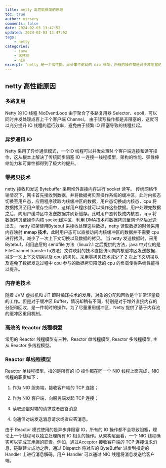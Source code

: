 ```yaml
---
title: netty 高性能框架的原理
toc: true
author: mirsery
comments: false
date: 2024-02-03 13:47:52
updated: 2024-02-03 13:47:52
tags:
    - netty
categories:
    - java
    - 零拷贝
    - nio
excerpt: ‘netty 是一个高性能、异步事件驱动的 nio 框架，所有的操作都是异步非阻塞的...’
---
```



<!-- toc -->

## netty 高性能原因

### 多路复用

Netty 的 IO 线程 NioEventLoop 由于聚合了多路复用器 Selector、epoll，可以同时并发处理成百上千个客户端 Channel。
由于读写操作都是非阻塞的，这就可以充分提升 IO 线程的运行效率，避免由于频繁 IO 阻塞导致的线程挂起。

### 异步通讯 IO
Netty 采用了异步通信模式，一个IO 线程可以并发处理N 个客户端连接和读写操作，这从根本上解决了传统同步阻塞 IO 一连接一线程模型，架构的性能、弹性伸缩能力和可靠性都得到了极大的提升。

### 零拷贝技术
netty 接收和发送 Bytebuffer 采用堆外直接内存进行 socket 读写。
传统网络传输情况下，网卡首先接收到数据，并将数据拷贝至操作系统的缓冲区，此时内核态切换至用户态，应用程序读取内核缓冲区的数据，用户态切换成内核态，cpu 将数据拷贝至用户缓存空间中，这样用户程序就可以操作这些数据。用户处理完数据之后，向用户缓冲区中发送数据并刷新缓存。此时用户态转换成内核态，cpu 将数据拷贝至操作内核 socket缓冲区，利用 DMA技术将数据拷贝至网卡然后发送出去。
netty 框架使用Bytebuf 来接收处理这些数据，netty 读取数据的时候采用内存映射 **mmap 技术**，此时用户态可以直接访问内核缓冲区的数据并不需要 cpu 进行拷贝，减少了一次上下文切换以及数据的拷贝。
当 netty 发送数据时，采用 Bytebuf，利用底层的 sendfile 方法（linux2.1 之后提供的方法，java 中对应的是FileChannel.transferTo方法）文件映射的技术直接访问向内核缓冲区发送数据，减少一次上下文切换以及 cpu 的拷贝。采用零拷贝技术减少了 2 次上下文切换以及避免了数据发送过程中 cpu 参与的数据拷贝降低的 cpu 的负载使得系统性能得以提升。

### 内存池技术
随着 JVM 虚拟机和 JIT 即时编译技术的发展，对象的分配和回收是个非常轻量级的工作。但是对于缓冲区 Buffer，情况却稍有不同，特别是对于堆外直接内存的分配和回收，是一件耗时的操作。为了尽量重用缓冲区，Netty 提供了基于内存池的缓冲区重用机制。


### 高效的 Reactor 线程模型

常用的 Reactor 线程模型有三种，Reactor 单线程模型, Reactor 多线程模型, 主从 Reactor 多线程模型。

### Reactor 单线程模型

Reactor 单线程模型，指的是所有的 IO 操作都在同一个 NIO 线程上面完成，NIO 线程的职责如下：

1) 作为 NIO 服务端，接收客户端的 TCP 连接；

2) 作为 NIO 客户端，向服务端发起 TCP 连接；

3) 读取通信对端的请求或者应答消息

4) 向通信对端发送消息请求或者应答消息。

由于 Reactor 模式使用的是异步非阻塞 IO，所有的 IO 操作都不会导致阻塞，理论上一个线程可以独立处理所有 IO 相关的操作。从架构层面看，一个 NIO 线程确实可以完成其承担的职责。例如，通过Acceptor 接收客户端的 TCP 连接请求消息，链路建立成功之后，通过 Dispatch 将对应的 ByteBuffer 派发到指定的 Handler 上进行消息解码。用户 Handler 可以通过 NIO 线程将消息发送给客户端。

